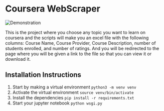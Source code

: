 
# Coursera WebScraper

![Demonstration](./static/Gif.gif)

This is the project where you choose any topic you want to learn on coursera and the scripts will make you an excel file with the following columns: Course Name, Course Provider, Course Description, number of students enrolled, and number of ratings. And you will be redirected to the page where you will be given a link to the file so that you can view it or download it.


## Installation Instructions

1. Start by making a virtual environment ```python3 -m venv venv```
2. Activate the virtual environment ```source venv/bin/activate```
3. Install the dependencies ```pip install -r requirements.txt```
4. Start your jupyter notebook ```python wsgi.py```